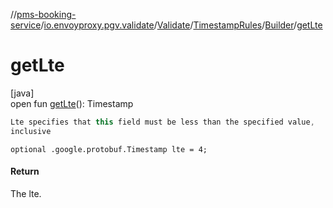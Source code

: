 //[pms-booking-service](../../../../../index.md)/[io.envoyproxy.pgv.validate](../../../index.md)/[Validate](../../index.md)/[TimestampRules](../index.md)/[Builder](index.md)/[getLte](get-lte.md)

# getLte

[java]\
open fun [getLte](get-lte.md)(): Timestamp

```kotlin
Lte specifies that this field must be less than the specified value,
inclusive

```
`optional .google.protobuf.Timestamp lte = 4;`

#### Return

The lte.